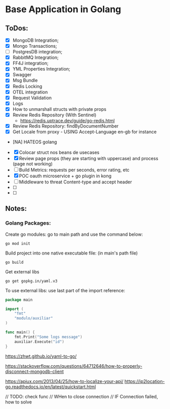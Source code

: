 # Base Application in Golang

## ToDos:

- [X] MongoDB Integration;
- [X] Mongo Transactions;
- [ ] PostgresDB integration;
- [X] RabbitMQ Integration;
- [X] FF4J integration;
- [X] YML Properties Integration;
- [X] Swagger
- [X] Msg Bundle
- [X] Redis Locking
- [X] OTEL integration
- [X] Request Validation
- [X] Logs
- [X] How to unmarshall structs with private props
- [X] Review Redis Repository (With Sentinel)
    - https://redis.uptrace.dev/guide/go-redis.html
- [X] Review Redis Repository: findByDocumentNumber
- [X] Get Locale from proxy - USING Accept-Language en-gb for instance
- [NA] HATEOS golang
- [X] Colocar struct nos beans de usecases
- [X] Review page props (they are starting with uppercase) and process (page not working)
- [ ] Build Metrics: requests per seconds, error rating, etc
- [X] POC oauth microservice + go plugin in kong
- [ ] Middleware to threat Content-type and accept header
- [ ]
- [ ]

## Notes:

### Golang Packages:

Create go modules: go to main path and use the command below:

```
go mod init
```

Build project into one native executable file: (in main's path file)

```
go build
```

Get external libs

```
go get gopkg.in/yaml.v3
```

To use external libs: use last part of the import reference:

```go
package main

import (
	"fmt"
	"modulo/auxiliar"
)

func main() {
	fmt.Print("Some logs message")
	auxiliar.Execute("id")
}
```

https://zhwt.github.io/yaml-to-go/

https://stackoverflow.com/questions/64712646/how-to-properly-disconnect-mongodb-client

https://apiux.com/2013/04/25/how-to-localize-your-api/
https://ip2location-go.readthedocs.io/en/latest/quickstart.html

// TODO: check func
// WHen to close connection
// IF Connection failed, how to solve